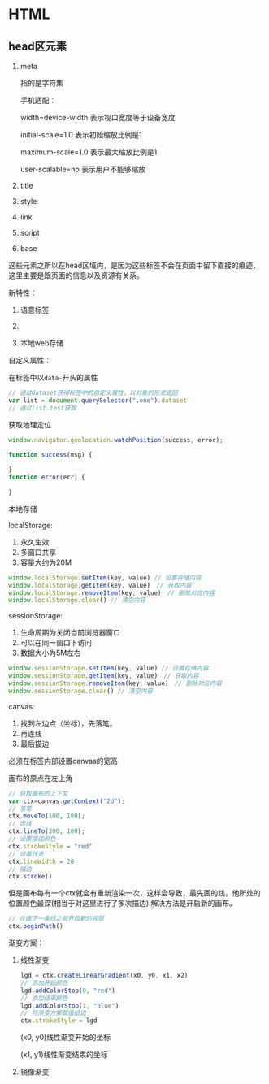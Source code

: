 # HTML

## head区元素

1. meta

   指的是字符集

   <meta charset="utf-8"></meta>

   手机适配：

   <meta name="viewport" content="width=device-width, initial-scale=1.0, maximum-scale=1.0, user-scalable=no">

   width=device-width 表示视口宽度等于设备宽度

   initial-scale=1.0 表示初始缩放比例是1

   maximum-scale=1.0 表示最大缩放比例是1

   user-scalable=no 表示用户不能够缩放

2. title

3. style

4. link

5. script

6. base

这些元素之所以在head区域内，是因为这些标签不会在页面中留下直接的痕迹，这里主要是跟页面的信息以及资源有关系。

新特性：

1. 语意标签

2. <canvas>
   </canvas>

3. 本地web存储

自定义属性：

在标签中以`data-`开头的属性

```javascript
// 通过dataset获得标签中的自定义属性，以对象的形式返回
var list = document.querySelector(".one").dataset
// 通过list.test获取
```

获取地理定位

```javascript
window.navigator.geolocation.watchPosition(success, error);

function success(msg) {
    
}
function error(err) {
    
}

```

本地存储

localStorage:

1. 永久生效
2. 多窗口共享
3. 容量大约为20M

```javascript
window.localStorage.setItem(key, value) // 设置存储内容
window.localStorage.getItem(key, value)　// 获取内容
window.localStorage.removeItem(key, value)　// 删除对应内容
window.localStorage.clear() // 清空内容
```

sessionStorage:

1. 生命周期为关闭当前浏览器窗口
2. 可以在同一窗口下访问
3. 数据大小为5M左右

```javascript
window.sessionStorage.setItem(key, value) // 设置存储内容
window.sessionStorage.getItem(key, value)　// 获取内容
window.sessionStorage.removeItem(key, value)　// 删除对应内容
window.sessionStorage.clear() // 清空内容
```

canvas:

1. 找到左边点（坐标），先落笔。
2. 再连线
3. 最后描边

必须在标签内部设置canvas的宽高

画布的原点在左上角

```javascript
// 获取画布的上下文
var ctx=canvas.getContext("2d");
// 落笔
ctx.moveTo(100, 100);
// 连线
ctx.lineTo(300, 100);
// 设置描边颜色
ctx.strokeStyle = "red"
// 设置线宽
ctx.lineWidth = 20
// 描边
ctx.stroke()
```

但是画布每有一个ctx就会有重新渲染一次，这样会导致，最先画的线，他所处的位置颜色最深(相当于对这里进行了多次描边).解决方法是开启新的画布。

```javascript
// 在画下一条线之前开启新的视层
ctx.beginPath()
```

渐变方案：

1. 线性渐变

   ```javascript
   lgd = ctx.createLinearGradient(x0, y0, x1, x2)
   // 添加开始颜色
   lgd.addColorStop(0, "red")
   // 添加结束颜色
   lgd.addColorStop(1, "blue")
   // 将渐变方案赋值给边
   ctx.strokeStyle = lgd
   ```

   (x0, y0)线性渐变开始的坐标

   (x1, y1)线性渐变结束的坐标

2. 镜像渐变